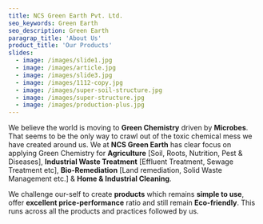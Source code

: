 ```yaml
---
title: NCS Green Earth Pvt. Ltd.
seo_keywords: Green Earth
seo_description: Green Earth
paragrap_title: 'About Us'
product_title: 'Our Products'
slides:
  - image: /images/slide1.jpg
  - image: /images/article.jpg
  - image: /images/slide3.jpg
  - image: /images/1112-copy.jpg
  - image: /images/super-soil-structure.jpg
  - image: /images/super-structure.jpg
  - image: /images/production-plus.jpg
---
```

We believe the world is moving to **Green Chemistry** driven by **Microbes**. That seems to be the only way to crawl out of the toxic chemical mess we have created around us. We at **NCS Green Earth** has clear focus on applying Green Chemistry for **Agriculture** \[Soil, Roots, Nutrition, Pest & Diseases], **Industrial Waste Treatment** \[Effluent Treatment, Sewage Treatment etc], **Bio-Remediation** \[Land remediation, Solid Waste Management etc.] & **Home & Industrial Cleaning**. 

We challenge our-self to create **products** which remains **simple to use**, offer **excellent price-performance** ratio and still remain **Eco-friendly**. This runs across all the products and practices followed by us.
